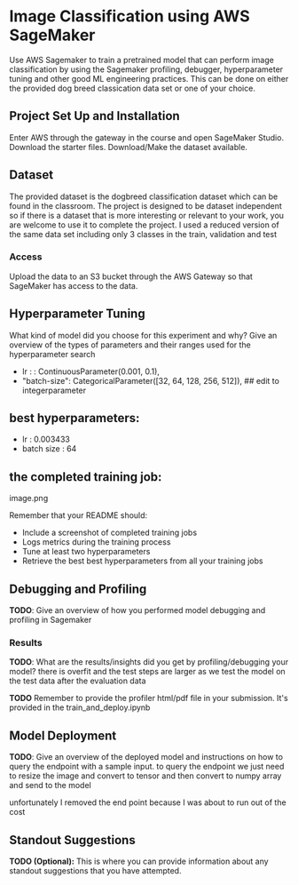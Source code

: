 # Image Classification using AWS SageMaker

Use AWS Sagemaker to train a pretrained model that can perform image classification by using the Sagemaker profiling, debugger, hyperparameter tuning and other good ML engineering practices. This can be done on either the provided dog breed classication data set or one of your choice.

## Project Set Up and Installation
Enter AWS through the gateway in the course and open SageMaker Studio. 
Download the starter files.
Download/Make the dataset available. 

## Dataset
The provided dataset is the dogbreed classification dataset which can be found in the classroom.
The project is designed to be dataset independent so if there is a dataset that is more interesting or relevant to your work, you are welcome to use it to complete the project.
I used a reduced version of the same data set including only 3 classes in the train, validation and test

### Access
Upload the data to an S3 bucket through the AWS Gateway so that SageMaker has access to the data. 

## Hyperparameter Tuning
What kind of model did you choose for this experiment and why? Give an overview of the types of parameters and their ranges used for the hyperparameter search
- lr : : ContinuousParameter(0.001, 0.1),
- "batch-size": CategoricalParameter([32, 64, 128, 256, 512]), ## edit to integerparameter

## best hyperparameters:
- lr : 0.003433
- batch size : 64

## the completed training job:
image.png

Remember that your README should:
- Include a screenshot of completed training jobs
- Logs metrics during the training process
- Tune at least two hyperparameters
- Retrieve the best best hyperparameters from all your training jobs

## Debugging and Profiling
**TODO**: Give an overview of how you performed model debugging and profiling in Sagemaker

### Results
**TODO**: What are the results/insights did you get by profiling/debugging your model?
there is overfit and the test steps are larger as we test the model on the test data after the evaluation data

**TODO** Remember to provide the profiler html/pdf file in your submission.
It's provided in the train_and_deploy.ipynb


## Model Deployment
**TODO**: Give an overview of the deployed model and instructions on how to query the endpoint with a sample input.
to query the endpoint we just need to resize the image and convert to tensor and then convert to numpy array and send to the model

unfortunately I removed the end point because I was about to run out of the cost

## Standout Suggestions
**TODO (Optional):** This is where you can provide information about any standout suggestions that you have attempted.
